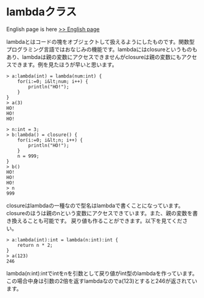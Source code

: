 # lambdaクラス

English page is here [>> English page](lambda-en)


lambdaとはコードの塊をオブジェクトして扱えるようにしたものです。関数型プログラミング言語ではおなじみの機能です。lambdaにはclosureというものもあり、lambdaは親の変数にアクセスできませんがclosureは親の変数にもアクセスできます。例を見たほうが早いと思います。

    > a:lambda(int) = lambda(num:int) {
        for(i:=0; i&lt;num; i++) {
            println("HO!");
        }
    }
    > a(3)
    HO!
    HO!
    HO!

    > n:int = 3;
    > b:lambda() = closure() {
        for(i:=0; i&lt;n; i++) {
            println("HO!");
        }
        n = 999;
    }
    > b()
    HO!
    HO!
    HO!
    > n
    999

closureはlambdaの一種なので型名はlambdaで書くことになっています。closureのほうは親のnという変数にアクセスできています。また、親の変数を書き換えることも可能です。
戻り値も作ることができます。以下を見てください。

    > a:lambda(int):int = lambda(n:int):int {
        return n * 2;
    }
    > a(123)
    246

lambda(n:int):intでintをnを引数として戻り値がint型のlambdaを作っています。この場合中身は引数の2倍を返すlambdaなのでa(123)とすると246が返されています。
